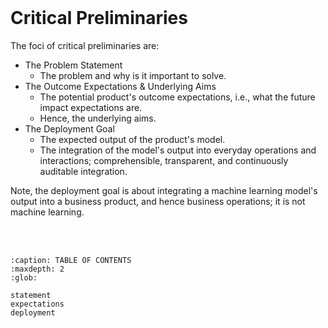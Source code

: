 
<br>

# Critical Preliminaries

The foci of critical preliminaries are:

<ul>
<li>The Problem Statement
    <ul><li>The problem and why is it important to solve.</li></ul></li>
<li>The Outcome Expectations & Underlying Aims
    <ul><li>The potential product's outcome expectations, i.e., what the future impact expectations are.</li>
        <li>Hence, the underlying aims.</li></ul></li>
<li>The Deployment Goal
    <ul><li>The expected output of the product's model.</li>
        <li>The integration of the model's output into everyday operations and interactions; comprehensible, transparent, and continuously auditable integration.</li></ul></li>
</ul>

Note, the deployment goal is about integrating a machine learning model's output into a business product, and hence business operations; it is not machine learning.

<br>
<br>

```{toctree}
:caption: TABLE OF CONTENTS
:maxdepth: 2
:glob:

statement
expectations
deployment
```

<br>
<br>

<br>
<br>

<br>
<br>

<br>
<br>
